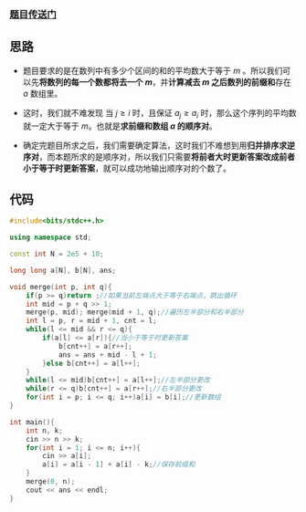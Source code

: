 ### [题目传送门](https://www.luogu.com.cn/problem/AT_arc075_c)

## 思路

- 题目要求的是在数列中有多少个区间的和的平均数大于等于 $m$ 。所以我们可以先**将数列的每一个数都将去一个 $m$**，并**计算减去 $m$ 之后数列的前缀和**存在 $a$ 数组里。

- 这时，我们就不难发现 当 $j \ge i$ 时，且保证 $a_j \ge a_i$ 时，那么这个序列的平均数就一定大于等于 $m$。也就是**求前缀和数组 $a$ 的顺序对**。

- 确定完题目所求之后，我们需要确定算法，这时我们不难想到用**归并排序求逆序对**，而本题所求的是顺序对，所以我们只需要**将前者大时更新答案改成前者小于等于时更新答案**，就可以成功地输出顺序对的个数了。

## 代码

```cpp
#include<bits/stdc++.h>

using namespace std;

const int N = 2e5 + 10;

long long a[N], b[N], ans;

void merge(int p, int q){
	if(p >= q)return ;//如果当前左端点大于等于右端点，跳出循环
	int mid = p + q >> 1;
	merge(p, mid); merge(mid + 1, q);//遍历左半部分和右半部分
	int l = p, r = mid + 1, cnt = l;
	while(l <= mid && r <= q){
		if(a[l] <= a[r]){//当小于等于时更新答案
			b[cnt++] = a[r++];
			ans = ans + mid - l + 1;
		}else b[cnt++] = a[l++];
	}
	while(l <= mid)b[cnt++] = a[l++];//左半部分更改
	while(r <= q)b[cnt++] = a[r++];//右半部分更改
	for(int i = p; i <= q; i++)a[i] = b[i];//更新数组
}

int main(){
	int n, k;
	cin >> n >> k;
	for(int i = 1; i <= n; i++){
		cin >> a[i];
		a[i] = a[i - 1] + a[i] - k;//保存前缀和
	}
	merge(0, n);
	cout << ans << endl;
}
```